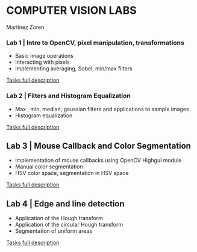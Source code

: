 # COMPUTER VISION LABS

Martinez Zoren

### Lab 1 | Intro to OpenCV, pixel manipulation, transformations
- Basic image operations
- Interacting with pixels
- Implementing averaging, Sobel, min/max filters

[Tasks full description](https://github.com/ThePelatz/computer_vision_labs/blob/master/lab1/Lab%201%20-%20Intro%20OpenCV%20pix%20manipulation%20transformations.pdf)

### Lab 2 | Filters and Histogram Equalization

- Max , min, median, gaussian filters and applications to sample images
- Histogram equalization

[Tasks full description](https://github.com/ThePelatz/computer_vision_labs/blob/master/lab2/Lab%202%20-%20Filters%20and%20histogram%20equalization.pdf)


## Lab 3 | Mouse Callback and Color Segmentation
- Implementation of mouse callbacks using OpenCV Highgui module
- Manual color segmentation
- HSV color space, segmentation in HSV space

[Tasks full description](https://github.com/ThePelatz/computer_vision_labs/blob/master/lab3/Lab%203%20-%20Mouse%20callback%20and%20color%20segmentation-3.pdf)


## Lab 4 | Edge and line detection
- Application of the Hough transform
- Application of the circular Hough transform
- Segmentation of uniform areas

[Tasks full description](https://github.com/ThePelatz/computer_vision_labs/blob/master/lab4/Lab%204%20-%20Edge%20and%20line%20detection.pdf)